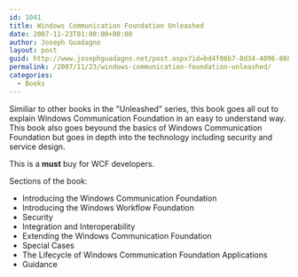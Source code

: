 ```yaml
---
id: 1041
title: Windows Communication Foundation Unleashed
date: 2007-11-23T01:00:00+00:00
author: Joseph Guadagno
layout: post
guid: http://www.josephguadagno.net/post.aspx?id=bd4f06b7-8d34-4096-8683-d893e23e2671
permalink: /2007/11/23/windows-communication-foundation-unleashed/
categories:
  - Books
---
```

Similiar to other books in the "Unleashed" series, this book goes all out to explain Windows Communication Foundation in an easy to understand way.
This book also goes beyound the basics of Windows Communication Foundation but goes in depth into the technology including security and service design.

This is a <b>must</b> buy for WCF developers.

Sections of the book:
<ul>
<li>Introducing the Windows Communication Foundation</li>
<li>Introducing the Windows Workflow Foundation</li>
<li>Security</li>
<li>Integration and Interoperability</li>
<li>Extending the Windows Communication Foundation</li>
<li>Special Cases</li>
<li>The Lifecycle of Windows Communication Foundation Applications</li>
<li>Guidance</li>
</ul>
